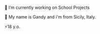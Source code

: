 🔭 I’m currently working on School Projects 

🎈 My name is Gandy and i'm from Sicily, Italy.

⚡18 y.o.
